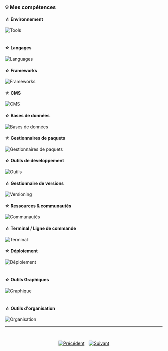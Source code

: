### 💡 Mes compétences

#### ☆ Environnement

![Tools](https://go-skill-icons.vercel.app/api/icons?i=vscode,windows,zen,chrome)

#

#### ☆ Langages

![Languages](https://go-skill-icons.vercel.app/api/icons?i=html,css,js,php&perline=4)

#### ☆ Frameworks

![Frameworks](https://go-skill-icons.vercel.app/api/icons?i=symfony,bootstrap,nextjs,nodejs&perline=4)

#### ☆ CMS

![CMS](https://go-skill-icons.vercel.app/api/icons?i=wordpress&perline=1)

#### ☆ Bases de données

![Bases de données](https://go-skill-icons.vercel.app/api/icons?i=mysql,postgres,phpmyadmin&perline=3)

#### ☆ Gestionnaires de paquets

![Gestionnaires de paquets](https://go-skill-icons.vercel.app/api/icons?i=composer,npm&perline=2)

#### ☆ Outils de développement

![Outils](https://go-skill-icons.vercel.app/api/icons?i=codepen,discord&perline=2)

#### ☆ Gestionnaire de versions

![Versioning](https://go-skill-icons.vercel.app/api/icons?i=git,github&perline=2)

#### ☆ Ressources & communautés

![Communautés](https://go-skill-icons.vercel.app/api/icons?i=stackoverflow&perline=1)

#### ☆ Terminal / Ligne de commande

![Terminal](https://go-skill-icons.vercel.app/api/icons?i=powershell,cmd,bash&perline=3)

#### ☆ Déploiement

![Déploiement](https://go-skill-icons.vercel.app/api/icons?i=vercel,github&perline=2)

#

#### ☆ Outils Graphiques

![Graphique](https://go-skill-icons.vercel.app/api/icons?i=ps,ai,id,xd,figma)

#

#### ☆ Outils d'organisation

![Organisation](https://go-skill-icons.vercel.app/api/icons?i=trello,notion&perline=3)

---

<br>
<p align="center">
  <a href="./projets-et-realisations.md" style="display:inline-block; margin-right:10px;">
    <img src="https://img.shields.io/badge/Précédent-4CAF50?style=for-the-badge&logoColor=white" alt="Précédent" />
  </a>
  <a href="./hackathon.md" style="display:inline-block;">
    <img src="https://img.shields.io/badge/Suivant-4CAF50?style=for-the-badge&logoColor=white" alt="Suivant" />
  </a>
</p>